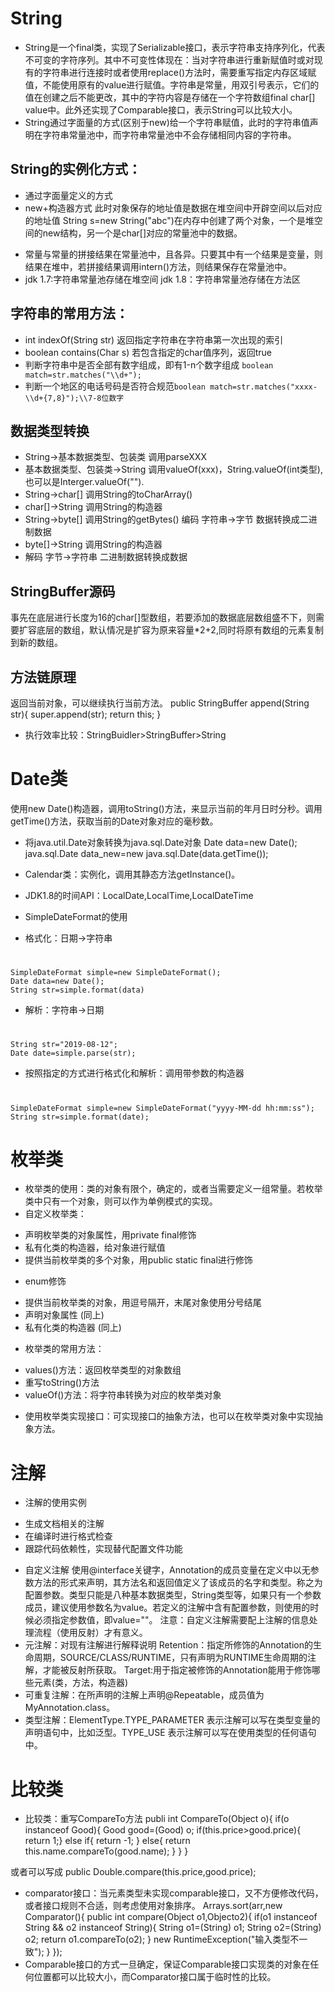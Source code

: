 # String
 - String是一个final类，实现了Serializable接口，表示字符串支持序列化，代表不可变的字符序列。其中不可变性体现在：当对字符串进行重新赋值时或对现有的字符串进行连接时或者使用replace()方法时，需要重写指定内存区域赋值，不能使用原有的value进行赋值。字符串是常量，用双引号表示，它们的值在创建之后不能更改，其中的字符内容是存储在一个字符数组final char[] value中。此外还实现了Comparable接口，表示String可以比较大小。
  - String通过字面量的方式(区别于new)给一个字符串赋值，此时的字符串值声明在字符串常量池中，而字符串常量池中不会存储相同内容的字符串。
## String的实例化方式：
*	通过字面量定义的方式
*	new+构造器方式   此时对象保存的地址值是数据在堆空间中开辟空间以后对应的地址值
String s=new String("abc")在内存中创建了两个对象，一个是堆空间的new结构，另一个是char[]对应的常量池中的数据。
- 常量与常量的拼接结果在常量池中，且各异。只要其中有一个结果是变量，则结果在堆中，若拼接结果调用intern()方法，则结果保存在常量池中。
- jdk 1.7:字符串常量池存储在堆空间  jdk 1.8：字符串常量池存储在方法区
## 字符串的常用方法：
*	int indexOf(String str)  返回指定字符串在字符串第一次出现的索引
*	boolean contains(Char s)  若包含指定的char值序列，返回true
*	判断字符串中是否全部有数字组成，即有1-n个数字组成  `boolean match=str.matches("\\d+");`
*	判断一个地区的电话号码是否符合规范`boolean match=str.matches("xxxx-\\d+{7,8}");\\7-8位数字`
## 数据类型转换
*	String->基本数据类型、包装类  调用parseXXX
*	基本数据类型、包装类->String   调用valueOf(xxx)，String.valueOf(int类型),也可以是Interger.valueOf("").
*	String->char[]    调用String的toCharArray()
*	char[]->String    调用String的构造器
*	String->byte[]    调用String的getBytes()  编码  字符串->字节   数据转换成二进制数据
*	byte[]->String    调用String的构造器
*	解码  字节->字符串    二进制数据转换成数据
## StringBuffer源码
事先在底层进行长度为16的char[]型数组，若要添加的数据底层数组盛不下，则需要扩容底层的数组，默认情况是扩容为原来容量*2+2,同时将原有数组的元素复制到新的数组。
## 方法链原理
返回当前对象，可以继续执行当前方法。
	public StringBuffer append(String str){
		super.append(str);
		return this;
	}
- 执行效率比较：StringBuidler>StringBuffer>String

# Date类  
使用new Date()构造器，调用toString()方法，来显示当前的年月日时分秒。调用getTime()方法，获取当前的Date对象对应的毫秒数。
- 将java.util.Date对象转换为java.sql.Date对象
	Date data=new Date();
	java.sql.Date data_new=new java.sql.Date(data.getTime());

- Calendar类：实例化，调用其静态方法getInstance()。
- JDK1.8的时间API：LocalDate,LocalTime,LocalDateTime
- SimpleDateFormat的使用
*	格式化：日期->字符串
#
	SimpleDateFormat simple=new SimpleDateFormat();
	Date data=new Date();
	String str=simple.format(data)
*	解析：字符串->日期
#
	String str="2019-08-12";
	Date date=simple.parse(str);

*	按照指定的方式进行格式化和解析：调用带参数的构造器
#
	SimpleDateFormat simple=new SimpleDateFormat("yyyy-MM-dd hh:mm:ss");
	String str=simple.format(date);



# 枚举类
- 枚举类的使用：类的对象有限个，确定的，或者当需要定义一组常量。若枚举类中只有一个对象，则可以作为单例模式的实现。
- 自定义枚举类：
*	声明枚举类的对象属性，用private final修饰
*	私有化类的构造器，给对象进行赋值
*	提供当前枚举类的多个对象，用public static final进行修饰
- enum修饰
*	提供当前枚举类的对象，用逗号隔开，末尾对象使用分号结尾
*	声明对象属性  (同上)
*	私有化类的构造器  (同上)
- 枚举类的常用方法：
*	values()方法：返回枚举类型的对象数组
*	重写toString()方法
*	valueOf()方法：将字符串转换为对应的枚举类对象
- 使用枚举类实现接口：可实现接口的抽象方法，也可以在枚举类对象中实现抽象方法。

# 注解
- 注解的使用实例
*	生成文档相关的注解
*	在编译时进行格式检查
*	跟踪代码依赖性，实现替代配置文件功能
- 自定义注解
使用@interface关键字，Annotation的成员变量在定义中以无参数方法的形式来声明，其方法名和返回值定义了该成员的名字和类型。称之为配置参数。类型只能是八种基本数据类型，String类型等，如果只有一个参数成员，建议使用参数名为value。若定义的注解中含有配置参数，则使用的时候必须指定参数值，即value=""。
注意：自定义注解需要配上注解的信息处理流程（使用反射）才有意义。
- 元注解：对现有注解进行解释说明
Retention：指定所修饰的Annotation的生命周期，SOURCE/CLASS/RUNTIME，只有声明为RUNTIME生命周期的注解，才能被反射所获取。
Target:用于指定被修饰的Annotation能用于修饰哪些元素(类，方法，构造器)
- 可重复注解：在所声明的注解上声明@Repeatable，成员值为MyAnnotation.class。
- 类型注解：ElementType.TYPE_PARAMETER 表示注解可以写在类型变量的声明语句中，比如泛型。TYPE_USE 表示注解可以写在使用类型的任何语句中。

# 比较类
- 比较类：重写CompareTo方法
	publi int CompareTo(Object o){
	if(o instanceof Good){
		Good good=(Good) o;
		if(this.price>good.price){
			return 1;}
		else if{
			return -1;
			}
		else{
			return this.name.compareTo(good.name);
		}
		}
	}

或者可以写成
	public Double.compare(this.price,good.price);
- comparator接口：当元素类型未实现comparable接口，又不方便修改代码，或者接口规则不合适，则考虑使用对象排序。
	Arrays.sort(arr,new Comparator(){
		public int compare(Object o1,Objecto2){
			if(o1 instanceof String && o2 instanceof String){
				String o1=(String) o1;
				String o2=(String) o2;
				return o1.compareTo(o2);
				}
			 new RuntimeException("输入类型不一致");
			}
		});
- Comparable接口的方式一旦确定，保证Comparable接口实现类的对象在任何位置都可以比较大小，而Comparator接口属于临时性的比较。
